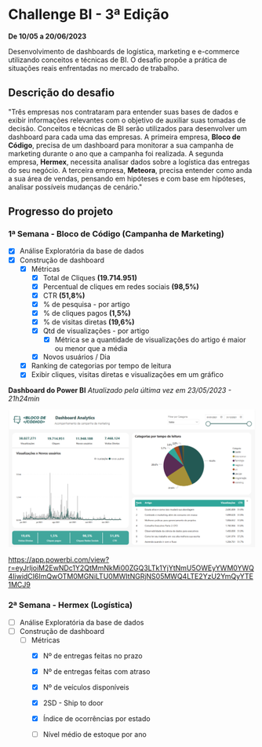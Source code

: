 # Challenge BI - 3ª Edição

**De 10/05 a 20/06/2023**

Desenvolvimento de dashboards de logística, marketing e e-commerce utilizando conceitos e técnicas de BI.
O desafio propõe a prática de situações reais enfrentadas no mercado de trabalho. 

## Descrição do desafio

"Três empresas nos contrataram para entender suas bases de dados e exibir informações relevantes com o objetivo de auxiliar suas tomadas de decisão.
Conceitos e técnicas de BI serão utilizados para desenvolver um dashboard para cada uma das empresas.
A primeira empresa, **Bloco de Código**, precisa de um dashboard para monitorar a sua campanha de marketing durante o ano que a campanha foi realizada.
A segunda empresa, **Hermex**, necessita analisar dados sobre a logística das entregas do seu negócio.
A terceira empresa, **Meteora**, precisa entender como anda a sua área de vendas, pensando em hipóteses e com base em hipóteses, analisar possíveis mudanças de cenário."

## Progresso do projeto

### 1ª Semana - Bloco de Código (Campanha de Marketing)
  - [x] Análise Exploratória da base de dados
  - [x] Construção de dashboard 
    - [x] Métricas
      - [x] Total de Cliques **(19.714.951)**
      - [x] Percentual de cliques em redes sociais **(98,5%)**
      - [x] CTR **(51,8%)**
      - [x] % de pesquisa - por artigo
      - [x] % de cliques pagos **(1,5%)**
      - [x] % de visitas diretas **(19,6%)**
      - [x] Qtd de visualizações - por artigo
        - [x] Métrica se a quantidade de visualizações do artigo é maior ou menor que a média
      - [x] Novos usuários / Dia
    - [x] Ranking de categorias por tempo de leitura
    - [x] Exibir cliques, visitas diretas e visualizações em um gráfico

**Dashboard do Power BI**
*Atualizado pela última vez em 23/05/2023 - 21h24min*

![Dashboard - Bloco de Código](https://github.com/willyferreira/Alura_Challenge_BI_3/blob/243069b39aba55934a4c8cdeb9468704cf6296eb/bloco_de_codigo/dashboard_v2023_05_2023_v2.png)

 https://app.powerbi.com/view?r=eyJrIjoiM2EwNDc1Y2QtMmNkMi00ZGQ3LTk1YjYtNmU5OWEyYWM0YWQ4IiwidCI6ImQwOTM0MGNiLTU0MWItNGRjNS05MWQ4LTE2YzU2YmQyYTE1MCJ9

### 2ª Semana - Hermex (Logística)
  - [ ] Análise Exploratória da base de dados
  - [ ] Construção de dashboard 
    - [ ] Métricas
      - [x] Nº de entregas feitas no prazo
      - [x] Nº de entregas feitas com atraso
      - [x] Nº de veículos disponíveis
      - [x] 2SD - Ship to door
      - [x] Índice de ocorrências por estado
      - [ ] Nível médio de estoque por ano

